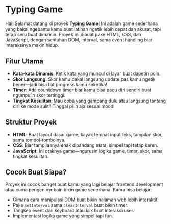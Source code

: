# Typing Game

Hai! Selamat datang di proyek **Typing Game**! Ini adalah game sederhana yang bakal ngebantu kamu buat latihan ngetik lebih cepat dan akurat, tapi tetap seru buat dimainin. Proyek ini dibuat pake HTML, CSS, dan JavaScript, dengan sentuhan DOM, interval, sama event handling biar interaksinya makin hidup.

## Fitur Utama

- **Kata-kata Dinamis**: Ketik kata yang muncul di layar buat dapetin poin.
- **Skor Langsung**: Skor kamu bakal langsung update pas kamu ngetik bener—jadi bisa liat progress kamu seketika!
- **Timer**: Ada countdown timer biar kamu bisa pacu diri sendiri buat ngumpulin skor tertinggi.
- **Tingkat Kesulitan**: Mau coba yang gampang dulu atau langsung tantang diri ke mode sulit? Tinggal pilih aja sesuai mood!

## Struktur Proyek

- **HTML**: Buat layout dasar game, kayak tempat input teks, tampilan skor, sama tombol-tombolnya.
- **CSS**: Biar tampilannya enak dipandang mata, simpel tapi tetap keren.
- **JavaScript**: Ini otaknya game—ngurusin logika game, timer, skor, sama tingkat kesulitan.

## Cocok Buat Siapa?

Proyek ini cocok banget buat kamu yang lagi belajar frontend development atau cuma pengen nyobain bikin game sederhana. Kamu bisa belajar:

- Gimana cara manipulasi DOM buat bikin halaman web lebih interaktif.
- Pake `setInterval` sama `clearInterval` buat bikin timer.
- Tangkep event dari keyboard atau klik buat interaksi user.
- Implementasi logika game yang simpel tapi fun.

